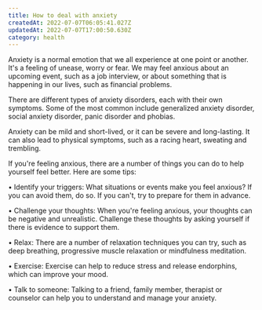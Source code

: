 ```yaml
---
title: How to deal with anxiety
createdAt: 2022-07-07T06:05:41.027Z
updatedAt: 2022-07-07T17:00:50.630Z
category: health
---
```


Anxiety is a normal emotion that we all experience at one point or another. It's a feeling of unease, worry or fear. We may feel anxious about an upcoming event, such as a job interview, or about something that is happening in our lives, such as financial problems.

There are different types of anxiety disorders, each with their own symptoms. Some of the most common include generalized anxiety disorder, social anxiety disorder, panic disorder and phobias.

Anxiety can be mild and short-lived, or it can be severe and long-lasting. It can also lead to physical symptoms, such as a racing heart, sweating and trembling.

If you're feeling anxious, there are a number of things you can do to help yourself feel better. Here are some tips:

• Identify your triggers: What situations or events make you feel anxious? If you can avoid them, do so. If you can't, try to prepare for them in advance.

• Challenge your thoughts: When you're feeling anxious, your thoughts can be negative and unrealistic. Challenge these thoughts by asking yourself if there is evidence to support them.

• Relax: There are a number of relaxation techniques you can try, such as deep breathing, progressive muscle relaxation or mindfulness meditation.

• Exercise: Exercise can help to reduce stress and release endorphins, which can improve your mood.

• Talk to someone: Talking to a friend, family member, therapist or counselor can help you to understand and manage your anxiety.
